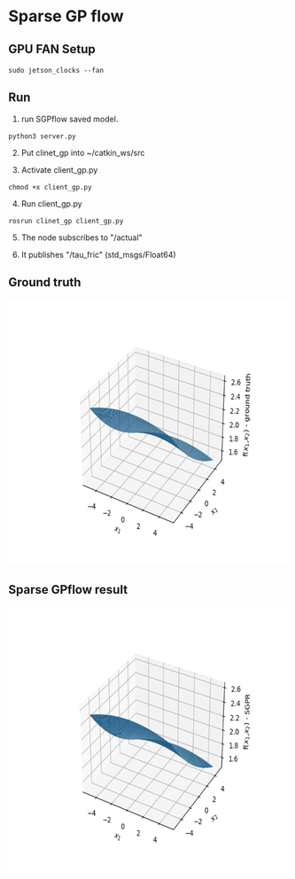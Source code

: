 # Sparse GP flow

## GPU FAN Setup

```
sudo jetson_clocks --fan
```

## Run

1. run SGPflow saved model.
```
python3 server.py
```

2. Put clinet_gp into ~/catkin_ws/src 

3. Activate client_gp.py

```
chmod +x client_gp.py
```

4. Run client_gp.py

```
rosrun clinet_gp client_gp.py
```

5. The node subscribes to "/actual"

6. It publishes "/tau_fric" (std_msgs/Float64)


## Ground truth
<img src="fig/ground_truth.png" width="640" height="480"/>

## Sparse GPflow result
<img src="fig/SGP_result.png" width="640" height="480"/>



